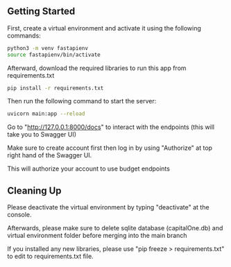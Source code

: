 ## Getting Started

First, create a virtual environment and activate it using the following commands:

```bash
python3 -m venv fastapienv
source fastapienv/bin/activate
```

Afterward, download the required libraries to run this app from requirements.txt

```bash
pip install -r requirements.txt
```

Then run the following command to start the server:
```bash
uvicorn main:app --reload
```

Go to "http://127.0.0.1:8000/docs" to interact with the endpoints (this will take you to Swagger UI)

Make sure to create account first then log in by using "Authorize" at top right hand of the Swagger UI.

This will authorize your account to use budget endpoints

## Cleaning Up

Please deactivate the virtual environment by typing "deactivate" at the console.

Afterwards, please make sure to delete sqlite database (capitalOne.db) and virtual environment folder before merging into the main branch

If you installed any new libraries, please use "pip freeze > requirements.txt" to edit to requirements.txt file. 
